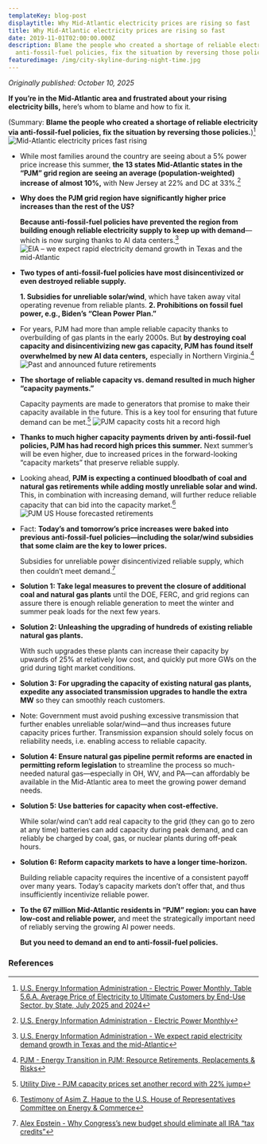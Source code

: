 ```yaml
---
templateKey: blog-post
displaytitle: Why Mid-Atlantic electricity prices are rising so fast
title: Why Mid-Atlantic electricity prices are rising so fast
date: 2019-11-01T02:00:00.000Z
description: Blame the people who created a shortage of reliable electricity via
  anti-fossil-fuel policies, fix the situation by reversing those policies.
featuredimage: /img/city-skyline-during-night-time.jpg
---
```

_Originally published: October 10, 2025_

**If you’re in the Mid-Atlantic area and frustrated about your rising electricity bills,** here’s whom to blame and how to fix it.

(Summary: **Blame the people who created a shortage of reliable electricity via anti-fossil-fuel policies, fix the situation by reversing those policies.**)[^1]
    ![Mid-Atlantic electricity prices fast rising](/img/electricity-prices.jpg)

- While most families around the country are seeing about a 5% power price increase this summer, **the 13 states Mid-Atlantic states in the “PJM” grid region are seeing an average (population-weighted) increase of almost 10%,** with New Jersey at 22% and DC at 33%.[^2]

- **Why does the PJM grid region have significantly higher price increases than the rest of the US?**

    **Because anti-fossil-fuel policies have prevented the region from building enough reliable electricity supply to keep up with demand**—which is now surging thanks to AI data centers.[^3]
    ![EIA – we expect rapid electricity demand growth in Texas and the mid-Atlantic](/img/electricity-demand-growth.jpg)

- **Two types of anti-fossil-fuel policies have most disincentivized or even destroyed reliable supply.**

    **1. Subsidies for unreliable solar/wind**, which have taken away vital operating revenue from reliable plants.
    **2. Prohibitions on fossil fuel power, e.g., Biden’s “Clean Power Plan.”**

- For years, PJM had more than ample reliable capacity thanks to overbuilding of gas plants in the early 2000s. But **by destroying coal capacity and disincentivizing new gas capacity, PJM has found itself overwhelmed by new AI data centers,** especially in Northern Virginia.[^4]
    ![Past and announced future retirements](/img/generation-retirements.jpg)

- **The shortage of reliable capacity vs. demand resulted in much higher “capacity payments.”**

    Capacity payments are made to generators that promise to make their capacity available in the future. This is a key tool for ensuring that future demand can be met.[^5]
    ![PJM capacity costs hit a record high](/img/capacity-cost.jpg)

- **Thanks to much higher capacity payments driven by anti-fossil-fuel policies, PJM has had record high prices this summer.** Next summer’s will be even higher, due to increased prices in the forward-looking “capacity markets” that preserve reliable supply.

- Looking ahead, **PJM is expecting a continued bloodbath of coal and natural gas retirements while adding mostly unreliable solar and wind.** This, in combination with increasing demand, will further reduce reliable capacity that can bid into the capacity market.[^6]
    ![PJM US House forecasted retirements](/img/forecast-retirements.jpg)

- Fact: **Today’s and tomorrow’s price increases were baked into previous anti-fossil-fuel policies—including the solar/wind subsidies that some claim are the key to lower prices.**

    Subsidies for unreliable power disincentivized reliable supply, which then couldn’t meet demand.[^7]

- **Solution 1: Take legal measures to prevent the closure of additional coal and natural gas plants** until the DOE, FERC, and grid regions can assure there is enough reliable generation to meet the winter and summer peak loads for the next few years.

- **Solution 2: Unleashing the upgrading of hundreds of existing reliable natural gas plants.**

    With such upgrades these plants can increase their capacity by upwards of 25% at relatively low cost, and quickly put more GWs on the grid during tight market conditions.

- **Solution 3: For upgrading the capacity of existing natural gas plants, expedite any associated transmission upgrades to handle the extra MW** so they can smoothly reach customers.

- Note: Government must avoid pushing excessive transmission that further enables unreliable solar/wind—and thus increases future capacity prices further. Transmission expansion should solely focus on reliability needs, i.e. enabling access to reliable capacity.

- **Solution 4: Ensure natural gas pipeline permit reforms are enacted in permitting reform legislation** to streamline the process so much-needed natural gas—especially in OH, WV, and PA—can affordably be available in the Mid-Atlantic area to meet the growing power demand needs.

- **Solution 5: Use batteries for capacity when cost-effective.**

    While solar/wind can’t add real capacity to the grid (they can go to zero at any time) batteries can add capacity during peak demand, and can reliably be charged by coal, gas, or nuclear plants during off-peak hours.

- **Solution 6: Reform capacity markets to have a longer time-horizon.**

    Building reliable capacity requires the incentive of a consistent payoff over many years. Today’s capacity markets don’t offer that, and thus insufficiently incentivize reliable power.

- **To the 67 million Mid-Atlantic residents in “PJM” region: you can have low-cost and reliable power,** and meet the strategically important need of reliably serving the growing AI power needs.

    **But you need to demand an end to anti-fossil-fuel policies.**

### References

[^1]: [U.S. Energy Information Administration - Electric Power Monthly, Table 5.6.A. Average Price of Electricity to Ultimate Customers by End-Use Sector, by State, July 2025 and 2024](https://www.eia.gov/electricity/monthly/epm_table_grapher.php?t=table_5_06_a)

[^2]: [U.S. Energy Information Administration - Electric Power Monthly](https://www.eia.gov/electricity/monthly/)

[^3]: [U.S. Energy Information Administration - We expect rapid electricity demand growth in Texas and the mid-Atlantic](https://www.eia.gov/todayinenergy/detail.php?id=65844)

[^4]: [PJM - Energy Transition in PJM: Resource Retirements, Replacements & Risks](https://www.pjm.com/-/media/DotCom/library/reports-notices/special-reports/2023/energy-transition-in-pjm-resource-retirements-replacements-and-risks.ashx)

[^5]: [Utility Dive - PJM capacity prices set another record with 22% jump](https://www.utilitydive.com/news/pjm-interconnection-capacity-auction-prices/753798/)

[^6]: [Testimony of Asim Z. Haque to the U.S. House of Representatives Committee on Energy & Commerce](https://www.pjm.com/-/media/DotCom/library/reports-notices/testimony/2025/20250305-haque-testimony-us-house-committee-on-energy-commerce.pdf)

[^7]: [Alex Epstein - Why Congress’s new budget should eliminate all IRA “tax credits”](https://alexepstein.substack.com/p/why-congresss-new-budget-should-eliminate)
